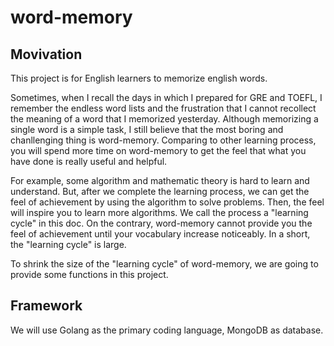 # word-memory

## Movivation
This project is for English learners to memorize english words.

Sometimes, when I recall the days in which I prepared for GRE and TOEFL, I remember the endless word lists and the frustration that I cannot recollect the meaning of a word that I memorized yesterday. Although memorizing a single word is a simple task, I still believe that the most boring and chanllenging thing is word-memory. Comparing to other learning process, you will spend more time on word-memory to get the feel that what you have done is really useful and helpful. 

For example, some algorithm and mathematic theory is hard to learn and understand. But, after we complete the learning process, we can get the feel of achievement by using the algorithm to solve problems. Then, the feel will inspire you to learn more algorithms. We call the process a "learning cycle" in this doc. On the contrary, word-memory cannot provide you the feel of achievement until your vocabulary increase noticeably. In a short, the "learning cycle" is large.

To shrink the size of the "learning cycle" of word-memory, we are going to provide some functions in this project.

## Framework
We will use Golang as the primary coding language, MongoDB as database.


